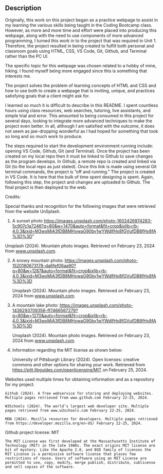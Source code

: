 #	<Unit1-Mini-Proj>

##	Description

Originally, this work on this project began as a practice webpage to assist in my learning the various skills being taught in the Coding Bootcamp class. However, as more and more time and effort were placed into producing this webpage, along with the need to use components of more advanced programming, I turned this work in to the project that was required in Unit 1. Therefore, the project resulted in being created to fulfill both personal and classroom goals  using HTML, CSS, VS Code, Git, Github, and Terminal rather than the PC UI. 

The specific topic for this webpage was chosen related to a hobby of mine, hiking. I found myself being more engaged since this is something that interests me. 

The project solves the problem of learning concepts of HTML and CSS and how to use both to create a webpage that is inviting, unique, and practices satisfying goals that a client might ask for. 

I learned so much it is difficult to describe in this README. I spent countless hours using class resources, web searches, tutoring, live assistants, and simple trial and error. This amounted to being consumed in this project for several days, looking to integrate more advanced techniques to make the project even better. In all, although I am satisfied with the outcome, it does not seem as jaw-dropping wonderful as I had hoped for something that took so long and so much work to produce. 

The steps required to start the development environment running include: opening VS Code, Github, Git (and Terminal). Once the project has been created on my local repo then it must be linked to Github to save changes as the program develops. In Github, a remote repo is created and linked via Git (to the local repo as just stated). Once this link is made using several Git terminal commands, the project is “off and running.” The project is created in VS Code. It is here that the bulk of time spent designing is spent. Again, following this step, the project and changes are uploaded to Github. The final project is then deployed to the web.

Credits: 

Special thanks and recognition for the following images that were retrieved from the website  UnSplash.
	

1.	A sunset photo
https://images.unsplash.com/photo-1602426974283-5c907c1a7246?q=80&w=1470&auto=format&fit=crop&ixlib=rb-4.0.3&ixid=M3wxMjA3fDB8MHxwaG90by1wYWdlfHx8fGVufDB8fHx8fA%3D%3D"

Unsplash (2024). Mountain photo images. Retrieved on February 23, 2024 from 
www.unsplash.com.

2.	A snowy mountain photo:
https://images.unsplash.com/photo-1520180673178-da6fef06aa90?q=80&w=1287&auto=format&fit=crop&ixlib=rb-4.0.3&ixid=M3wxMjA3fDB8MHxwaG90by1wYWdlfHx8fGVufDB8fHx8fA%3D%3D

	Unsplash (2024). Mountain photo images. Retrieved on February 23, 2024 from 
www.unsplash.com.


3.	A mountain lake photo:
https://images.unsplash.com/photo-1436293709356-ff7466567279?q=80&w=1270&auto=format&fit=crop&ixlib=rb-4.0.3&ixid=M3wxMjA3fDB8MHxwaG90by1wYWdlfHx8fGVufDB8fHx8fA%3D%3D

	Unsplash (2024). Mountain photo images. Retrieved on February 23, 2024 from 
www.unsplash.com.


4.	Information regarding the MIT license as shown below:

	University of Pittsburgh Library (2024). Open licenses: creative commons and other options for sharing your work. Retrieved from https://pitt.libguides.com/openlicensing/MIT on February 25, 2024.

Websites used multiple times for obtaining information and as a repository for my project:

	Github (2024). A free webservice for storing and deploying websites. Multiple pages retrieved from www.github.com February 22-25, 2024. 

	W3Schools (2024). The world’s largest web developer site. Multiple pages retrieved from www.w3schools.com February 22-25, 2024.

	MDN (2024). Mozilla resources for developers. Multiple pages retrieved from https://developer.mozilla.org/en-US/ February 22-25, 2024.


Github project license: MIT

	The MIT License was first developed at the Massachusetts Institute of Technology (MIT) in the late 1980s. The exact origins MIT license are bit of mystery. Like the Apache 2.0, and BSD family of licenses the MIT License is a permissive software license that places few restrictions of reuse. Users of software using an MIT License are permitted to use, copy, modify, merge publish, distribute, sublicense and sell copies of the software.
